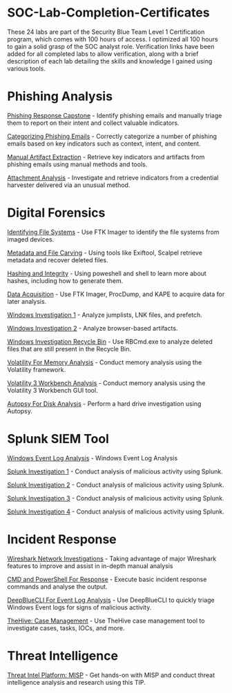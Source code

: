 # SOC-Lab-Completion-Certificates

These 24 labs are part of the Security Blue Team Level 1 Certification program, which comes with 100 hours of access. I optimized all 100 hours to gain a solid grasp of the SOC analyst role. Verification links have been added for all completed labs to allow verification, along with a brief description of each lab detailing the skills and knowledge I gained using various tools.

# Phishing Analysis
<a href="https://elearning.securityblue.team/public/lab-certificate/f9606ca8-c719-4a25-b1b0-bce368f4f7f0">Phishing Response Capstone</a> - Identify phishing emails and manually triage them to report on their intent and collect valuable indicators.


<a href="https://elearning.securityblue.team/public/lab-certificate/b8c7dbc9-9ce1-48f2-8d85-044d74b98e1c">Categorizing Phishing Emails</a> - Correctly categorize a number of phishing emails based on key indicators such as context, intent, and content.


<a href="https://elearning.securityblue.team/public/lab-certificate/c945349b-3f22-4ed0-85a0-5ed69307c328">Manual Artifact Extraction</a> - Retrieve key indicators and artifacts from phishing emails using manual methods and tools.


<a href="https://elearning.securityblue.team/public/lab-certificate/a8c9d358-415d-470c-9a34-2dfa7e5406b0">Attachment Analysis</a> - Investigate and retrieve indicators from a credential harvester delivered via an unusual method.



# Digital Forensics                                                                                                                                                                                         
<a href="https://elearning.securityblue.team/public/lab-certificate/6d8bc56c-384d-4949-8de0-ff750ba9d4b6">Identifying File Systems</a> - Use FTK Imager to identify the file systems from imaged devices.                                                                      
                                                                                                                                         

<a href="https://elearning.securityblue.team/public/lab-certificate/720bdf74-f27a-4786-9de1-a57e2e491d93">Metadata and File Carving</a> - Using tools like Exiftool, Scalpel retrieve metadata and recover deleted files.


<a href="https://elearning.securityblue.team/public/lab-certificate/efd58e0a-6452-418a-897a-388eefcb31be">Hashing and Integrity</a> - Using poweshell and shell to learn more about hashes, including how to generate them.


<a href="https://elearning.securityblue.team/public/lab-certificate/7bc21cd8-370c-40a1-acd7-de1c03705c1c">Data Acquisition</a> - Use FTK Imager, ProcDump, and KAPE to acquire data for later analysis.


<a href="https://elearning.securityblue.team/public/lab-certificate/cf5ce33b-0d0a-48d4-9721-0f3b040d2533">Windows Investigation 1</a> - Analyze jumplists, LNK files, and prefetch.


<a href="https://elearning.securityblue.team/public/lab-certificate/176724b4-a765-4020-b9fa-ec66ec8ec3be">Windows Investigation 2</a> - Analyze browser-based artifacts.


<a href="https://elearning.securityblue.team/public/lab-certificate/e0162fee-7b29-4d14-aba5-adb234d9a557">Windows Investigation Recycle Bin</a> - Use RBCmd.exe to analyze deleted files that are still present in the Recycle Bin.


<a href="https://elearning.securityblue.team/public/lab-certificate/32f36475-dce7-4011-a7a0-9768a3b84a2b">Volatility For Memory Analysis</a> - Conduct memory analysis using the Volatility framework.


<a href="https://elearning.securityblue.team/public/lab-certificate/797c743f-493e-4628-8088-70d6b059c7e4">Volatility 3 Workbench Analysis</a> - Conduct memory analysis using the Volatility 3 Workbench GUI tool.


<a href="https://elearning.securityblue.team/public/lab-certificate/7425f78a-bda9-4ccc-9720-e86daba046a7">Autopsy For Disk Analysis</a> - Perform a hard drive investigation using Autopsy.


# Splunk SIEM Tool
<a href="https://elearning.securityblue.team/public/lab-certificate/fe4e86db-5d0e-452c-b8e2-07239514e65e">Windows Event Log Analysis</a> - Windows Event Log Analysis


<a href="https://elearning.securityblue.team/public/lab-certificate/196b7f78-2c5f-4a73-a456-acc55d73f8f4">Splunk Investigation 1</a> - Conduct analysis of malicious activity using Splunk.


<a href="https://elearning.securityblue.team/public/lab-certificate/e56b58bc-d4e0-49fc-9883-2300e1a174ed">Splunk Investigation 2</a> - Conduct analysis of malicious activity using Splunk.


<a href="https://elearning.securityblue.team/public/lab-certificate/47fcbe86-6367-46d8-a095-cf94930ebcd4">Splunk Investigation 3</a> - Conduct analysis of malicious activity using Splunk.


<a href="https://elearning.securityblue.team/public/lab-certificate/e2ddfae9-7386-4116-9583-944b071cb46a">Splunk Investigation 4</a> - Conduct analysis of malicious activity using Splunk.


# Incident Response
<a href="https://elearning.securityblue.team/public/lab-certificate/730caf39-a177-43c1-ab73-560abadd4eb2">Wireshark Network Investigations</a> - Taking advantage of major Wireshark features to improve and assist in in-depth manual analysis


<a href="https://elearning.securityblue.team/public/lab-certificate/765557f5-ff76-4ff2-8292-53cc75991027">CMD and PowerShell For Response</a> - Execute basic incident response commands and analyse the output.


<a href="https://elearning.securityblue.team/public/lab-certificate/ffa0cc81-58f4-4940-a951-94de36d7c19f">DeepBlueCLI For Event Log Analysis</a> - Use DeepBlueCLI to quickly triage Windows Event logs for signs of malicious activity.


<a href="https://elearning.securityblue.team/public/lab-certificate/97449d84-2ab5-4a82-853c-e4311739b033">TheHive: Case Management</a> - Use TheHive case management tool to investigate cases, tasks, IOCs, and more.


# Threat Intelligence
<a href="https://elearning.securityblue.team/public/lab-certificate/36fe6660-8536-4d29-8e6a-793dbc8c0eac">Threat Intel Platform: MISP</a> - Get hands-on with MISP and conduct threat intelligence analysis and research using this TIP.

